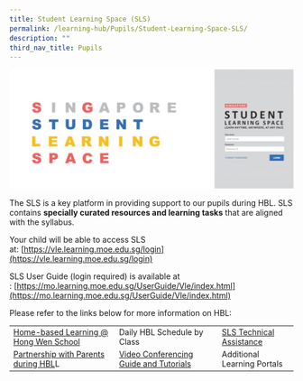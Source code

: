 ```yaml
---
title: Student Learning Space (SLS)
permalink: /learning-hub/Pupils/Student-Learning-Space-SLS/
description: ""
third_nav_title: Pupils
---
```

![](/images/Learning%20Hub/Pupils/Student%20learning%20space%20(SLS)/SLS20log20In20Picture.jpg)

The SLS is a key platform in providing support to our pupils during HBL. SLS contains **specially curated resources and learning tasks** that are aligned with the syllabus.

Your child will be able to access SLS at: [https://vle.learning.moe.edu.sg/login](https://vle.learning.moe.edu.sg/login)

SLS User Guide (login required) is available at : [https://mo.learning.moe.edu.sg/UserGuide/Vle/index.html](https://mo.learning.moe.edu.sg/UserGuide/Vle/index.html)

Please refer to the links below for more information on HBL:

|                                       |                                        |                             |
|---------------------------------------|----------------------------------------|-----------------------------|
| [Home-based Learning @ Hong Wen School](/learning-hub/Pupils/Home-Based-Learning-Hong-Wen-School/) |       Daily HBL Schedule by Class      |   [SLS Technical Assistance](/learning-hub/Pupils/SLS-Technical-Assistance/)  |
|  [Partnership with Parents during HBL](/Partnership-with-Parents-during-HBL/)L  | [Video Conferencing Guide and Tutorials](/Video-Conferencing-Guide-and-Tutorials/) | Additional Learning Portals |